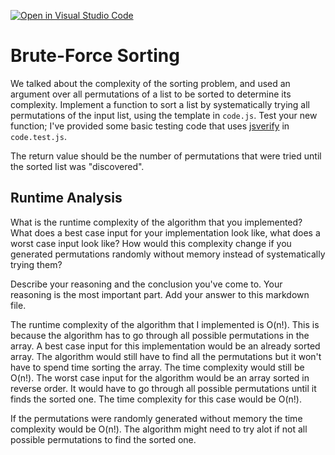 [![Open in Visual Studio Code](https://classroom.github.com/assets/open-in-vscode-718a45dd9cf7e7f842a935f5ebbe5719a5e09af4491e668f4dbf3b35d5cca122.svg)](https://classroom.github.com/online_ide?assignment_repo_id=13124030&assignment_repo_type=AssignmentRepo)
# Brute-Force Sorting

We talked about the complexity of the sorting problem, and used an argument over
all permutations of a list to be sorted to determine its complexity. Implement
a function to sort a list by systematically trying all permutations of the input
list, using the template in `code.js`. Test your new function; I've provided
some basic testing code that uses [jsverify](https://jsverify.github.io/) in
`code.test.js`.

The return value should be the number of permutations that were tried until the
sorted list was "discovered".

## Runtime Analysis

What is the runtime complexity of the algorithm that you implemented? What does
a best case input for your implementation look like, what does a worst case
input look like? How would this complexity change if you generated permutations
randomly without memory instead of systematically trying them?

Describe your reasoning and the conclusion you've come to. Your reasoning is the
most important part. Add your answer to this markdown file.

The runtime complexity of the algorithm that I implemented is O(n!). This is because the algorithm has to go through all possible permutations in the array. A best case input for this implementation would be an already sorted array. The algorithm would still have to find all the permutations but it won't have to spend time sorting the array. The time complexity would still be O(n!). The worst case input for the algorithm would be an array sorted in reverse order. It would have to go through all possible permutations until it finds the sorted one. The time complexity for this case would be O(n!). 

If the permutations were randomly generated without memory the time complexity would be O(n!). The algorithm might need to try alot if not all possible permutations to find the sorted one. 